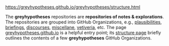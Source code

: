 <br>

https://greyhypotheses.github.io/greyhypotheses/structure.html


The **greyhypotheses** repositories are **repositories of notes & explorations**.  The repositories are grouped into GitHub Organizations, e.g., [plausibilities](https://github.com/plausibilities),  [briefings](https://github.com/briefings), [discourses](https://github.com/discourses), [miscellane](https://github.com/miscellane), [vetiveria](https://github.com/vetiveria), etc.  The page [greyhypotheses.github.io](https://greyhypotheses.github.io) is a helpful entry point; its [structure page](https://greyhypotheses.github.io/greyhypotheses/structure.html) briefly outlines the contents of a few **greyhypotheses** GitHub Organizations.




<!--
**greyhypotheses/greyhypotheses** is a ✨ _special_ ✨ repository because its `README.md` (this file) appears on your GitHub profile.

Here are some ideas to get you started:

- Hello 👋
- 🔭 I’m currently working on ...
- 🌱 I’m currently learning ...
- 👯 I’m looking to collaborate on ...
- 🤔 I’m looking for help with ...
- 💬 Ask me about ...
- 📫 How to reach me: ...
- 😄 Pronouns: ...
- ⚡ Fun fact: ...

-->
